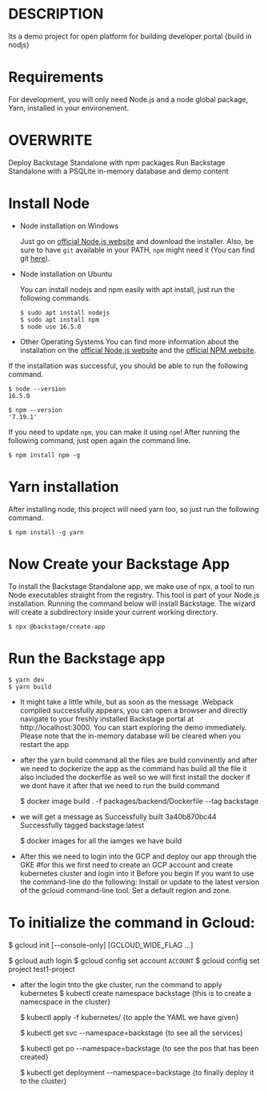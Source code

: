 # DESCRIPTION
Its a demo project for open platform for building developer portal {build in nodjs} 

# Requirements

For development, you will only need Node.js and a node global package, Yarn, installed in your environement.


# OVERWRITE
Deploy Backstage Standalone with npm packages
Run Backstage Standalone with a PSQLite in-memory database and demo content


# Install Node
- Node installation on Windows

  Just go on [official Node.js website](https://nodejs.org/) and download the installer.
Also, be sure to have `git` available in your PATH, `npm` might need it (You can find git [here](https://git-scm.com/)).

- Node installation on Ubuntu

  You can install nodejs and npm easily with apt install, just run the following commands.

      $ sudo apt install nodejs
      $ sudo apt install npm
      $ node use 16.5.0
-  Other Operating Systems
  You can find more information about the installation on the [official Node.js website](https://nodejs.org/) and the [official NPM website](https://npmjs.org/).

If the installation was successful, you should be able to run the following command.

    $ node --version
    16.5.0

    $ npm --version
    '7.19.1'
    
If you need to update `npm`, you can make it using `npm`! After running the following command, just open again the command line.

    $ npm install npm -g

# Yarn installation
  After installing node, this project will need yarn too, so just run the following command.

    $ npm install -g yarn

# Now Create your Backstage App
To install the Backstage Standalone app, we make use of npx, a tool to run Node executables straight from the registry. This tool is part of your Node.js installation. Running the command below will install Backstage. The wizard will create a subdirectory inside your current working directory.

    $ npx @backstage/create-app

# Run the Backstage app
    $ yarn dev
    $ yarn build
    
- It might take a little while, but as soon as the message .Webpack compiled successfully appears, you can open a browser and directly navigate to your freshly installed Backstage portal at http://localhost:3000. You can start exploring the demo immediately. Please note that the in-memory database will be cleared when you restart the app

- after the yarn build command all the files are build convinently and after we need to dockerize the app as the command has build all the file it also included the dockerfile as well so we will first install the docker if we dont have it after that we need to run the build command 

    $ docker image build . -f packages/backend/Dockerfile --tag backstage
- we will get a message as 
Successfully built 3a40b870bc44
Successfully tagged backstage:latest

    $ docker images
    for all the iamges we have build 
    
- After this we need to login into the GCP and deploy our app through the GKE
#for this we first need to create an GCP account and create kubernetes cluster and login into it
    Before you begin
If you want to use the command-line do the following:
Install or update to the latest version of the gcloud command-line tool.
Set a default region and zone.

# To initialize the command in Gcloud:
   $ gcloud init [--console-only] [GCLOUD_WIDE_FLAG …]

   $ gcloud auth login
   $ gcloud config set account `ACCOUNT`
   $ gcloud config set project test1-project

- after the login tnto the gke cluster, run the command to apply kubernetes
    $ kubectl create namespace backstage
{this is to create a namecspace in the cluster}

   $ kubectl apply -f kubernetes/
{to apple the YAML we have given}

   $ kubectl get svc --namespace=backstage
{to see all the services}

   $ kubectl get po --namespace=backstage
{to see the pos that has been created}

   $ kubectl get deployment --namespace=backstage
{to finally deploy it to the cluster}













